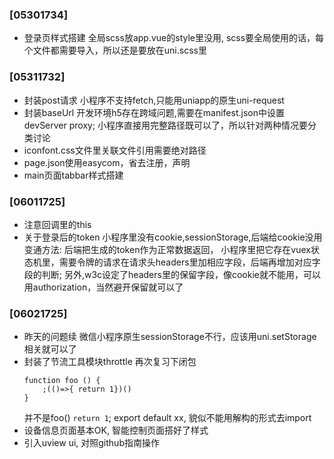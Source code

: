### [05301734]
- 登录页样式搭建
  全局scss放app.vue的style里没用, scss要全局使用的话，每个文件都需要导入，所以还是要放在uni.scss里
### [05311732]
- 封装post请求
  小程序不支持fetch,只能用uniapp的原生uni-request
- 封装baseUrl
  开发环境h5存在跨域问题,需要在manifest.json中设置devServer proxy; 小程序直接用完整路径既可以了，所以针对两种情况要分类讨论
- iconfont.css文件里关联文件引用需要绝对路径	
- page.json使用easycom，省去注册，声明
- main页面tabbar样式搭建
### [06011725]
- 注意回调里的this
- 关于登录后的token
  小程序里没有cookie,sessionStorage,后端给cookie没用
  变通方法: 后端把生成的token作为正常数据返回，
	小程序里把它存在vuex状态机里，需要令牌的请求在请求头headers里加相应字段，后端再增加对应字段的判断;
	另外,w3c设定了headers里的保留字段，像cookie就不能用，可以用authorization，当然避开保留就可以了
### [06021725]
- 昨天的问题续
  微信小程序原生sessionStorage不行，应该用uni.setStorage相关就可以了
- 封装了节流工具模块throttle
  再次复习下闭包
	```
	function foo () {
		;(()=>{ return 1})()
	}
	```
	并不是foo() `return 1`;
	export default xx, 貌似不能用解构的形式去import
- 设备信息页面基本OK, 智能控制页面搭好了样式
- 引入uview ui, 对照github指南操作
	